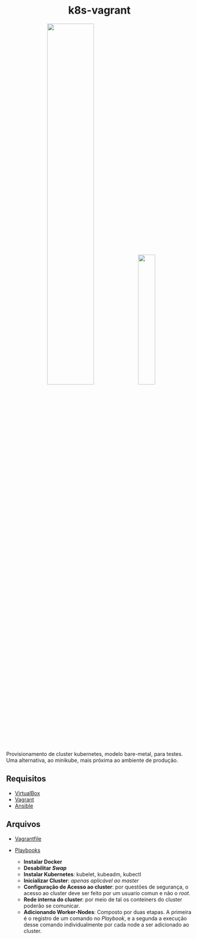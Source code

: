 <div align="center">
    <h1>k8s-vagrant</h1>
    <img src="https://upload.wikimedia.org/wikipedia/commons/6/67/Kubernetes_logo.svg" width=50%></img>
    <img src="https://www.vectorlogo.zone/logos/vagrantup/vagrantup-official.svg" width=30%><img>
</div>

Provisionamento de cluster kubernetes, modelo bare-metal, para testes. Uma alternativa, ao minikube, mais próxima ao ambiente de produção.

## Requisitos

- [VirtualBox](https://www.virtualbox.org/)
- [Vagrant](https://www.vagrantup.com/)
- [Ansible](https://docs.ansible.com/ansible/latest/installation_guide/intro_installation.html#installing-the-control-node)

## Arquivos

- [Vagrantfile](Vagrantfile)

- [Playbooks](Playbooks)
    - **Instalar Docker**
    - **Desabilitar *Swap***
    - **Instalar Kubernetes**: kubelet, kubeadm, kubectl
    - **Inicializar Cluster**: *apenas aplicável ao master*
    - **Configuração de Acesso ao cluster**: por questões de segurança, o acesso ao cluster deve ser feito por um usuario comun e não o *root*.
    - **Rede interna do cluster**: por meio de tal os conteiners do cluster poderão se comunicar.
    - **Adicionando Worker-Nodes**: Composto por duas etapas. A primeira é o registro de um comando no *Playbook*, e a segunda a execução desse comando individualmente por cada node a ser adicionado ao cluster.